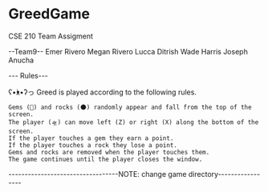 # GreedGame
CSE 210 Team Assigment

  --Team9--
Emer Rivero
Megan Rivero
Lucca Ditrish
Wade Harris
Joseph Anucha

  --- Rules---

ʕ•́ᴥ•̀ʔっ Greed is played according to the following rules.

    Gems (💎) and rocks (🌑) randomly appear and fall from the top of the screen.
    The player (🛸) can move left (Z) or right (X) along the bottom of the screen.
    If the player touches a gem they earn a point.
    If the player touches a rock they lose a point.
    Gems and rocks are removed when the player touches them.
    The game continues until the player closes the window.

----------------------------------NOTE: change game directory-----------------